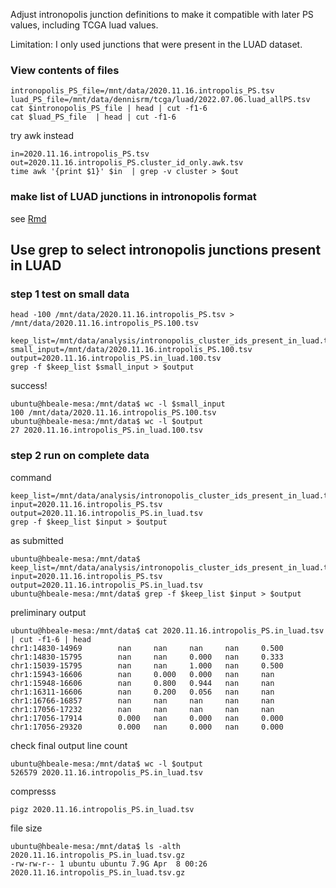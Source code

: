 Adjust intronopolis junction definitions to make it compatible with later PS values, including TCGA luad values. 

Limitation: I only used junctions that were present in the LUAD dataset. 

### View contents of files
```
intronopolis_PS_file=/mnt/data/2020.11.16.intropolis_PS.tsv
luad_PS_file=/mnt/data/dennisrm/tcga/luad/2022.07.06.luad_allPS.tsv
cat $intronopolis_PS_file | head | cut -f1-6
cat $luad_PS_file  | head | cut -f1-6
```

try awk instead
```
in=2020.11.16.intropolis_PS.tsv
out=2020.11.16.intropolis_PS.cluster_id_only.awk.tsv
time awk '{print $1}' $in  | grep -v cluster > $out

```

### make list of LUAD junctions in intronopolis format 

see [Rmd](https://github.com/hbeale/splicedice_analysis/blob/main/change_cluster_ids.rmd)

## Use grep to select intronopolis junctions present in LUAD
### step 1 test on small data
```
head -100 /mnt/data/2020.11.16.intropolis_PS.tsv > /mnt/data/2020.11.16.intropolis_PS.100.tsv

keep_list=/mnt/data/analysis/intronopolis_cluster_ids_present_in_luad.tsv
small_input=/mnt/data/2020.11.16.intropolis_PS.100.tsv
output=2020.11.16.intropolis_PS.in_luad.100.tsv
grep -f $keep_list $small_input > $output
```
success!
```
ubuntu@hbeale-mesa:/mnt/data$ wc -l $small_input 
100 /mnt/data/2020.11.16.intropolis_PS.100.tsv
ubuntu@hbeale-mesa:/mnt/data$ wc -l $output
27 2020.11.16.intropolis_PS.in_luad.100.tsv

```
### step 2 run on complete data
command
```
keep_list=/mnt/data/analysis/intronopolis_cluster_ids_present_in_luad.tsv
input=2020.11.16.intropolis_PS.tsv
output=2020.11.16.intropolis_PS.in_luad.tsv
grep -f $keep_list $input > $output
```

as submitted
```
ubuntu@hbeale-mesa:/mnt/data$ keep_list=/mnt/data/analysis/intronopolis_cluster_ids_present_in_luad.tsv
input=2020.11.16.intropolis_PS.tsv
output=2020.11.16.intropolis_PS.in_luad.tsv
ubuntu@hbeale-mesa:/mnt/data$ grep -f $keep_list $input > $output
```

preliminary output
```
ubuntu@hbeale-mesa:/mnt/data$ cat 2020.11.16.intropolis_PS.in_luad.tsv | cut -f1-6 | head
chr1:14830-14969        nan     nan     nan     nan     0.500
chr1:14830-15795        nan     nan     0.000   nan     0.333
chr1:15039-15795        nan     nan     1.000   nan     0.500
chr1:15943-16606        nan     0.000   0.000   nan     nan
chr1:15948-16606        nan     0.800   0.944   nan     nan
chr1:16311-16606        nan     0.200   0.056   nan     nan
chr1:16766-16857        nan     nan     nan     nan     nan
chr1:17056-17232        nan     nan     nan     nan     nan
chr1:17056-17914        0.000   nan     0.000   nan     0.000
chr1:17056-29320        0.000   nan     0.000   nan     0.000
```

check final output line count
```
ubuntu@hbeale-mesa:/mnt/data$ wc -l $output
526579 2020.11.16.intropolis_PS.in_luad.tsv
```

compresss
```
pigz 2020.11.16.intropolis_PS.in_luad.tsv
```

file size
```
ubuntu@hbeale-mesa:/mnt/data$ ls -alth 2020.11.16.intropolis_PS.in_luad.tsv.gz 
-rw-rw-r-- 1 ubuntu ubuntu 7.9G Apr  8 00:26 2020.11.16.intropolis_PS.in_luad.tsv.gz
```
